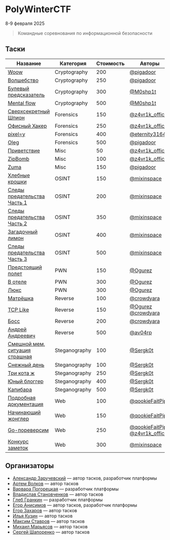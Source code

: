 # PolyWinterCTF

8-9 февраля 2025

>Командные соревнования по информационной безопасности

## Таски
| Название                                                                          | Категория     | Стоимость | Авторы                                                                                    |
| --------------------------------------------------------------------------------- | ------------- | --------- | ----------------------------------------------------------------------------------------- |
| [Woow](Cryptography/woow/WRITEUP.md)                                                              | Cryptography  | 200       | [@pigadoor](https://t.me/pigadoor)                                                        |
| [Волшебство](Cryptography/Волшебство/WRITEUP.md)                                                        | Cryptography  | 250       | [@pigadoor](https://t.me/pigadoor)                                                        |
| [Булевый предсказатель](Cryptography)                                             | Cryptography  | 300       | [@M0shp1t](https://t.me/M0shp1t)                                                          |
| [Mental flow](Cryptography)                                                       | Cryptography  | 500       | [@M0shp1t](https://t.me/M0shp1t)                                                          |
| [Сверхсекретный Шпион](Forensics/DeepIpSpy/WRITEUP.md)                            | Forensics     | 150       | [@z4vr1k_official](https://t.me/z4vr1k_official)                                          |
| [Офисный Хакер](Forensics/OfficeHacker/WRITEUP.md)                                | Forensics     | 250       | [@z4vr1k_official](https://t.me/z4vr1k_official)                                          |
| [pixel=y](Forensics/pixel=y/WRITEUP.md)                                           | Forensics     | 400       | [@eternity3164](https://t.me/eternity3164)                                                |
| [Oleg](Forensics/Oleg/WRITEUP.md)                                                                 | Forensics     | 500       | [@pigadoor](https://t.me/pigadoor)                                                        |
| [Приветствие](Misc)                                                               | Misc          | 50        | [@z4vr1k_official](https://t.me/z4vr1k_official)                                          |
| [ZipBomb](Misc/ZipBomb/WRITEUP.md)                                                | Misc          | 100       | [@z4vr1k_official](https://t.me/z4vr1k_official)                                          |
| [Zuma](Misc/Zuma/WRITEUP.md)                                                                      | Misc          | 150       | [@pigadoor](https://t.me/pigadoor)                                                        |
| [Хлебные крошки](OSINT/Bread%20Crumbs/WRITEUP.md)                                 | OSINT         | 150       | [@mixinspace](https://t.me/MixInSpace)                                                    |
| [Следы предательства Часть 1](OSINT/Traces%20of%20Betrayal%20Part%201/WRITEUP.md) | OSINT         | 200       | [@mixinspace](https://t.me/MixInSpace)                                                    |
| [Следы предательства Часть 2](OSINT/Traces%20of%20Betrayal%20Part%202/WRITEUP.md) | OSINT         | 350       | [@mixinspace](https://t.me/MixInSpace)                                                    |
| [Загадочный лимон](OSINT/Mysterious%20Lemon/WRITEUP.md)                           | OSINT         | 400       | [@mixinspace](https://t.me/MixInSpace)                                                    |
| [Следы предательства Часть 3](OSINT/Traces%20of%20Betrayal%20Part%203/WRITEUP.md) | OSINT         | 500       | [@mixinspace](https://t.me/MixInSpace)                                                    |
| [Предстоящий полет](PWN/upcoming_flight/WRITEUP.MD)                                                          | PWN           | 150       | [@Ogurez](https://t.me/Black_jonga)                                                       |
| [В отеле](PWN/hotel/WRITEUP.md)                                                                    | PWN           | 300       | [@Ogurez](https://t.me/Black_jonga)                                                       |
| [Люкс](PWN/luxury/WRITEUP.md)                                                                       | PWN           | 300       | [@Ogurez](https://t.me/Black_jonga)                                                       |
| [Матрёшка](Reverse/Матрёшка/WRITEUP.md)                                                               | Reverse       | 100       | [@crowdyara](https://t.me/crowdyara)                                                      |
| [TCP Like](Reverse/TCP_Like/WRITEUP.md)                                                               | Reverse       | 150       | [@Ogurez](https://t.me/Black_jonga) [@crowdyara](https://t.me/crowdyara)                  |
| [Босс](Reverse/Босс/WRITEUP.md)                                                                   | Reverse       | 200       | [@crowdyara](https://t.me/crowdyara)                                                      |
| [Андрей Андреевич](Reverse/AndreyAdndeerich/WRITEUP.md)                                                       | Reverse       | 500       | [@av04rp](https://t.me/uaaaart)                                                           |
| [Смешной мем, ситуация страшная](Steganography/Funny%20mem,%20scary%20situation/WRITEUP.md)                                   | Steganography | 100       | [@Sergk0t](https://t.me/sergk0t)                                                          |
| [Снежный день](Steganography/Snowy%20day/WRITEUP.md)                                                     | Steganography | 100       | [@Sergk0t](https://t.me/sergk0t)                                                          |
| [Три кота ж](Steganography/Three%20cat%g/WRITEUP.md)                                                       | Steganography | 250       | [@Sergk0t](https://t.me/sergk0t)                                                          |
| [Юный блоггер](Steganography/)                                                     | Steganography | 400       | [@Sergk0t](https://t.me/sergk0t)                                                          |
| [Капибара](Steganography/Capybara/WRITEUP.md)                                                         | Steganography | 500       | [@Sergk0t](https://t.me/sergk0t)                                                          |
| [Подробная документация](Web/DetailedDocumentation/WRITEUP.md)                    | Web           | 100       | [@qookieFaitPipi](https://t.me/myqookie)                                                  |
| [Начинающий жонглер](Web/BeginnerJuggler/WRITEUP.md)                              | Web           | 150       | [@qookieFaitPipi](https://t.me/myqookie)                                                  |
| [Go-пореверсим](Web/GoReverse/WRITEUP.md)                                                              | Web           | 250       | [@qookieFaitPipi](https://t.me/myqookie) [@z4vr1k_official](https://t.me/z4vr1k_official) |
| [Конкурс заметок](Web/Note%20Contest/WRITEUP.md)                                  | Web           | 300       | [@mixinspace](https://t.me/MixInSpace)                                                    |

## Организаторы

* [Александр Заручевский](https://t.me/z4vr1k_official) — автор тасков, разработчик платформы
* [Артем Волков](https://t.me/uaaaart) — автор тасков
* [Варвара Погорецкая](https://t.me/Bazzzber) — разработчик платформы
* [Владислав Становченков](https://t.me/eternity3164) — автор тасков
* [Глеб Гранкин](https://t.me/Black_jonga) — разработчик платформы
* [Егор Анисимов](https://t.me/myqookie) — автор тасков, разработчик платформы 
* [Егор Захаров](https://t.me/pigadoor) — автор тасков
* [Илья Кузин](https://t.me/crowdyara) — автор тасков
* [Максим Ставров](https://t.me/M0shp1t) — автор тасков
* [Михаил Марьясов](https://t.me/MixInSpace) — автор тасков
* [Сергей Шапоренко](https://t.me/sergk0t) — автор тасков
